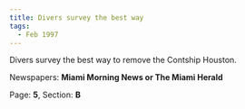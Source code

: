 ```yaml
---  
title: Divers survey the best way  
tags:  
  - Feb 1997  
---  
```

  
Divers survey the best way to remove the Contship Houston.  
  
Newspapers: **Miami Morning News or The Miami Herald**  
  
Page: **5**, Section: **B** 
